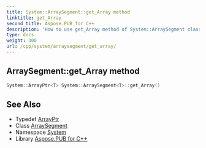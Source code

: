 ```yaml
---
title: System::ArraySegment::get_Array method
linktitle: get_Array
second_title: Aspose.PUB for C++
description: 'How to use get_Array method of System::ArraySegment class in C++.'
type: docs
weight: 300
url: /cpp/system/arraysegment/get_array/
---
```

## ArraySegment::get_Array method




```cpp
System::ArrayPtr<T> System::ArraySegment<T>::get_Array()
```

## See Also

* Typedef [ArrayPtr](../../arrayptr/)
* Class [ArraySegment](../)
* Namespace [System](../../)
* Library [Aspose.PUB for C++](../../../)
